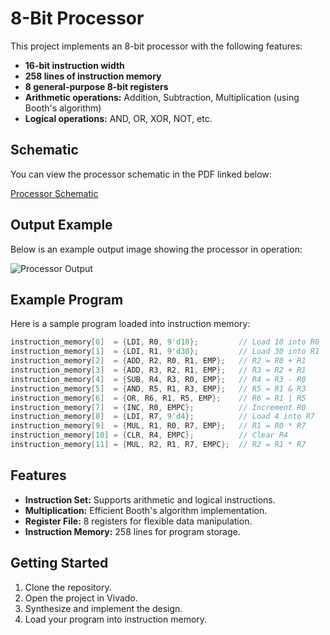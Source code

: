 # 8-Bit Processor

This project implements an 8-bit processor with the following features:

- **16-bit instruction width**
- **258 lines of instruction memory**
- **8 general-purpose 8-bit registers**
- **Arithmetic operations:** Addition, Subtraction, Multiplication (using Booth's algorithm)
- **Logical operations:** AND, OR, XOR, NOT, etc.

## Schematic

You can view the processor schematic in the PDF linked below:

[Processor Schematic](/8_bit_computer/schematic.pdf)

## Output Example

Below is an example output image showing the processor in operation:

![Processor Output](/8_bit_computer/processor_output.png)

## Example Program

Here is a sample program loaded into instruction memory:

```verilog
instruction_memory[0]  = {LDI, R0, 9'd10};         // Load 10 into R0
instruction_memory[1]  = {LDI, R1, 9'd30};         // Load 30 into R1
instruction_memory[2]  = {ADD, R2, R0, R1, EMP};   // R2 = R0 + R1
instruction_memory[3]  = {ADD, R3, R2, R1, EMP};   // R3 = R2 + R1
instruction_memory[4]  = {SUB, R4, R3, R0, EMP};   // R4 = R3 - R0
instruction_memory[5]  = {AND, R5, R1, R3, EMP};   // R5 = R1 & R3
instruction_memory[6]  = {OR, R6, R1, R5, EMP};    // R6 = R1 | R5
instruction_memory[7]  = {INC, R0, EMPC};          // Increment R0
instruction_memory[8]  = {LDI, R7, 9'd4};          // Load 4 into R7
instruction_memory[9]  = {MUL, R1, R0, R7, EMP};   // R1 = R0 * R7
instruction_memory[10] = {CLR, R4, EMPC};          // Clear R4
instruction_memory[11] = {MUL, R2, R1, R7, EMPC};  // R2 = R1 * R7
```

## Features

- **Instruction Set:** Supports arithmetic and logical instructions.
- **Multiplication:** Efficient Booth's algorithm implementation.
- **Register File:** 8 registers for flexible data manipulation.
- **Instruction Memory:** 258 lines for program storage.

## Getting Started

1. Clone the repository.
2. Open the project in Vivado.
3. Synthesize and implement the design.
4. Load your program into instruction memory.

